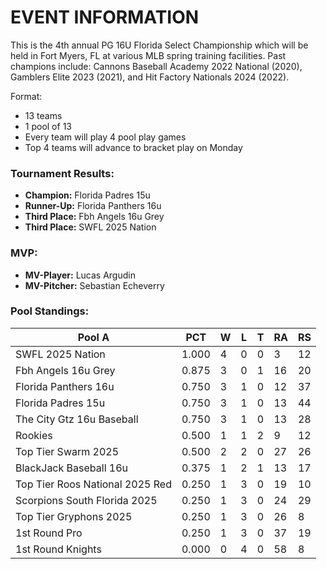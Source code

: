 # EVENT INFORMATION

This is the 4th annual PG 16U Florida Select Championship which will be held in Fort Myers, FL at various MLB spring training facilities. Past champions include: Cannons Baseball Academy 2022 National (2020), Gamblers Elite 2023 (2021), and Hit Factory Nationals 2024 (2022).

Format:

- 13 teams
- 1 pool of 13
- Every team will play 4 pool play games
- Top 4 teams will advance to bracket play on Monday

### Tournament Results:

- **Champion:** Florida Padres 15u
- **Runner-Up:** Florida Panthers 16u
- **Third Place:** Fbh Angels 16u Grey
- **Third Place:** SWFL 2025 Nation

### MVP:

- **MV-Player:** Lucas Argudin
- **MV-Pitcher:** Sebastian Echeverry

### Pool Standings:

|             Pool A              |  PCT  | W | L | T | RA | RS |
|---------------------------------|-------|---|---|---|----|----|
|        SWFL 2025 Nation         | 1.000 | 4 | 0 | 0 | 3  | 12 |
|       Fbh Angels 16u Grey       | 0.875 | 3 | 0 | 1 | 16 | 20 |
|      Florida Panthers 16u       | 0.750 | 3 | 1 | 0 | 12 | 37 |
|       Florida Padres 15u        | 0.750 | 3 | 1 | 0 | 13 | 44 |
|    The City Gtz 16u Baseball    | 0.750 | 3 | 1 | 0 | 13 | 28 |
|             Rookies             | 0.500 | 1 | 1 | 2 | 9  | 12 |
|       Top Tier Swarm 2025       | 0.500 | 2 | 2 | 0 | 27 | 26 |
|     BlackJack Baseball 16u      | 0.375 | 1 | 2 | 1 | 13 | 17 |
| Top Tier Roos National 2025 Red | 0.250 | 1 | 3 | 0 | 19 | 10 |
|  Scorpions South Florida 2025   | 0.250 | 1 | 3 | 0 | 24 | 29 |
|     Top Tier Gryphons 2025      | 0.250 | 1 | 3 | 0 | 26 | 8  |
|          1st Round Pro          | 0.250 | 1 | 3 | 0 | 37 | 19 |
|        1st Round Knights        | 0.000 | 0 | 4 | 0 | 58 | 8  |
